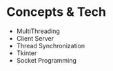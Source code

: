 # Concepts & Tech
- MultiThreading 
- Client Server
- Thread Synchronization
- Tkinter
- Socket Programming
